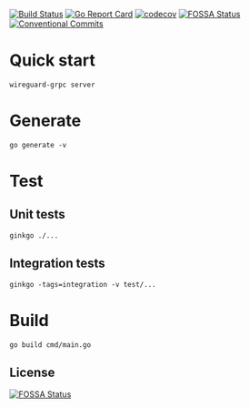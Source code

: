 [![Build Status](https://github.com/ezh/wireguard-grpc/actions/workflows/go.yml/badge.svg)](https://github.com/ezh/wireguard-grpc/actions?query=workflow%3Ago)
[![Go Report Card](https://goreportcard.com/badge/github.com/ezh/wireguard-grpc)](https://goreportcard.com/report/github.com/ezh/wireguard-grpc)
[![codecov](https://codecov.io/gh/ezh/wireguard-grpc/branch/main/graph/badge.svg)](https://codecov.io/gh/ezh/wireguard-grpc)
[![FOSSA Status](https://app.fossa.com/api/projects/git%2Bgithub.com%2Fezh%2Fwireguard-grpc.svg?type=shield)](https://app.fossa.com/projects/git%2Bgithub.com%2Fezh%2Fwireguard-grpc?ref=badge_shield)
[![Conventional Commits](https://img.shields.io/badge/Conventional%20Commits-1.0.0-yellow.svg)](https://conventionalcommits.org)


# Quick start

`wireguard-grpc server`

# Generate

`go generate -v`

# Test

## Unit tests

`ginkgo ./...`

## Integration tests

`ginkgo -tags=integration -v test/...`

# Build

`go build cmd/main.go`

## License
[![FOSSA Status](https://app.fossa.com/api/projects/git%2Bgithub.com%2Fezh%2Fwireguard-grpc.svg?type=large)](https://app.fossa.com/projects/git%2Bgithub.com%2Fezh%2Fwireguard-grpc?ref=badge_large)
